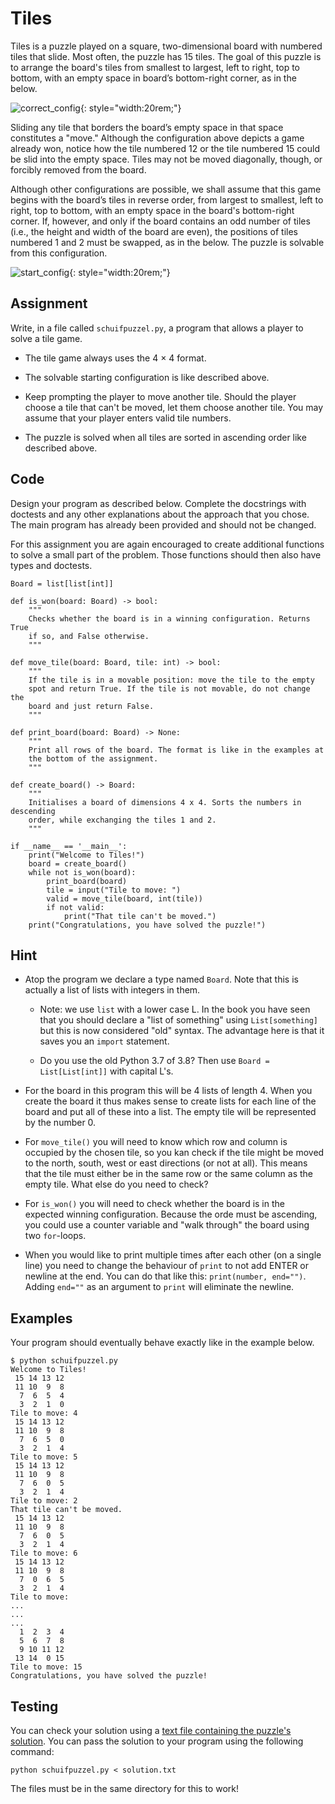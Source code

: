 # Tiles

Tiles is a puzzle played on a square, two-dimensional board with numbered tiles that slide. Most often, the puzzle has 15 tiles.
The goal of this puzzle is to arrange the board's tiles from smallest to largest, left to right, top to bottom, with an empty space in board’s bottom-right corner, as in the below.

![correct_config](tiles1.png){: style="width:20rem;"}

Sliding any tile that borders the board’s empty space in that space constitutes a "move." Although the configuration above depicts a game already won, notice how the tile numbered 12 or the tile numbered 15 could be slid into the empty space. Tiles may not be moved diagonally, though, or forcibly removed from the board.

Although other configurations are possible, we shall assume that this game begins with the board’s tiles in reverse order, from largest to smallest, left to right, top to bottom, with an empty space in the board's bottom-right corner. If, however, and only if the board contains an odd number of tiles (i.e., the height and width of the board are even), the positions of tiles numbered 1 and 2 must be swapped, as in the below. The puzzle is solvable from this configuration.

![start_config](tiles2.png){: style="width:20rem;"}

## Assignment

Write, in a file called `schuifpuzzel.py`, a program that allows a player to solve a tile game.

* The tile game always uses the 4 × 4 format.

* The solvable starting configuration is like described above.

* Keep prompting the player to move another tile. Should the player choose a tile that can't be moved, let them choose another tile. You may assume that your player enters valid tile numbers.

* The puzzle is solved when all tiles are sorted in ascending order like described above.

## Code

Design your program as described below. Complete the docstrings with doctests and any other explanations about the approach that you chose. The main program has already been provided and should not be changed.

For this assignment you are again encouraged to create additional functions to solve a small part of the problem. Those functions should then also have types and doctests.

    Board = list[list[int]]

    def is_won(board: Board) -> bool:
        """
        Checks whether the board is in a winning configuration. Returns True
        if so, and False otherwise.
        """

    def move_tile(board: Board, tile: int) -> bool:
        """
        If the tile is in a movable position: move the tile to the empty
        spot and return True. If the tile is not movable, do not change the
        board and just return False.
        """

    def print_board(board: Board) -> None:
        """
        Print all rows of the board. The format is like in the examples at
        the bottom of the assignment.
        """

    def create_board() -> Board:
        """
        Initialises a board of dimensions 4 x 4. Sorts the numbers in descending
        order, while exchanging the tiles 1 and 2.
        """

    if __name__ == '__main__':
        print("Welcome to Tiles!")
        board = create_board()
        while not is_won(board):
            print_board(board)
            tile = input("Tile to move: ")
            valid = move_tile(board, int(tile))
            if not valid:
                print("That tile can't be moved.")
        print("Congratulations, you have solved the puzzle!")

## Hint

* Atop the program we declare a type named `Board`. Note that this is actually a list of lists with integers in them.

    * Note: we use `list` with a lower case L. In the book you have seen that you should declare a "list of something" using `List[something]` but this is now considered "old" syntax. The advantage here is that it saves you an `import` statement.

    * Do you use the old Python 3.7 of 3.8? Then use `Board = List[List[int]]` with capital L's.

* For the board in this program this will be 4 lists of length 4. When you create the board it thus makes sense to create lists for each line of the board and put all of these into a list. The empty tile will be represented by the number 0.

* For `move_tile()` you will need to know which row and column is occupied by the chosen tile, so you kan check if the tile might be moved to the north, south, west or east directions (or not at all). This means that the tile must either be in the same row or the same column as the empty tile. What else do you need to check?

* For `is_won()` you will need to check whether the board is in the expected winning configuration. Because the orde must be ascending, you could use a counter variable and "walk through" the board using two `for`-loops.

* When you would like to print multiple times after each other (on a single line) you need to change the behaviour of `print` to not add ENTER or newline at the end. You can do that like this: `print(number, end="")`. Adding `end=""` as an argument to `print` will eliminate the newline.

## Examples

Your program should eventually behave exactly like in the example below.

    $ python schuifpuzzel.py
    Welcome to Tiles!
     15 14 13 12
     11 10  9  8
      7  6  5  4
      3  2  1  0
    Tile to move: 4
     15 14 13 12
     11 10  9  8
      7  6  5  0
      3  2  1  4
    Tile to move: 5
     15 14 13 12
     11 10  9  8
      7  6  0  5
      3  2  1  4
    Tile to move: 2
    That tile can't be moved.
     15 14 13 12
     11 10  9  8
      7  6  0  5
      3  2  1  4
    Tile to move: 6
     15 14 13 12
     11 10  9  8
      7  0  6  5
      3  2  1  4
    Tile to move:
    ...
    ...
    ...
      1  2  3  4
      5  6  7  8
      9 10 11 12
     13 14  0 15
    Tile to move: 15
    Congratulations, you have solved the puzzle!

## Testing

You can check your solution using a [text file containing the puzzle's solution](solution.txt). You can pass the solution to your program using the following command:

    python schuifpuzzel.py < solution.txt

The files must be in the same directory for this to work!

